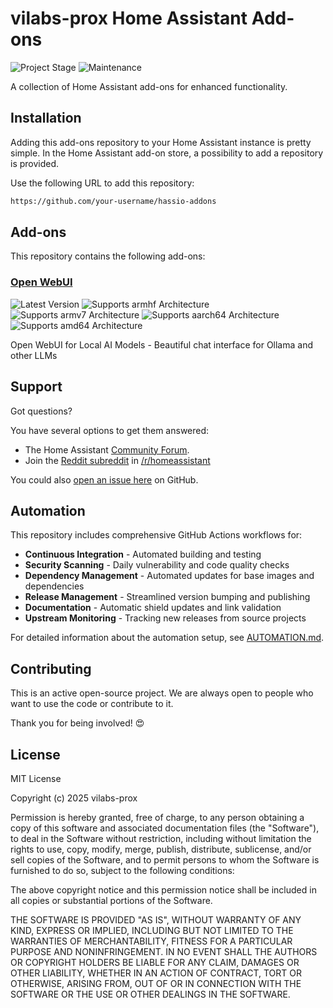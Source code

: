 # vilabs-prox Home Assistant Add-ons

![Project Stage][project-stage-shield]
![Maintenance][maintenance-shield]

A collection of Home Assistant add-ons for enhanced functionality.

## Installation

Adding this add-ons repository to your Home Assistant instance is pretty simple. In the
Home Assistant add-on store, a possibility to add a repository is provided.

Use the following URL to add this repository:

```txt
https://github.com/your-username/hassio-addons
```

## Add-ons

This repository contains the following add-ons:

### [Open WebUI](./open-webui/README.md)

![Latest Version][openwebui-version-shield]
![Supports armhf Architecture][openwebui-armhf-shield]
![Supports armv7 Architecture][openwebui-armv7-shield]
![Supports aarch64 Architecture][openwebui-aarch64-shield]
![Supports amd64 Architecture][openwebui-amd64-shield]

Open WebUI for Local AI Models - Beautiful chat interface for Ollama and other LLMs

## Support

Got questions?

You have several options to get them answered:

- The Home Assistant [Community Forum][forum].
- Join the [Reddit subreddit][reddit] in [/r/homeassistant][reddit]

You could also [open an issue here][issue] on GitHub.

## Automation

This repository includes comprehensive GitHub Actions workflows for:

- **Continuous Integration** - Automated building and testing
- **Security Scanning** - Daily vulnerability and code quality checks
- **Dependency Management** - Automated updates for base images and dependencies
- **Release Management** - Streamlined version bumping and publishing
- **Documentation** - Automatic shield updates and link validation
- **Upstream Monitoring** - Tracking new releases from source projects

For detailed information about the automation setup, see [AUTOMATION.md](.github/AUTOMATION.md).

## Contributing

This is an active open-source project. We are always open to people who want to
use the code or contribute to it.

Thank you for being involved! 😍

## License

MIT License

Copyright (c) 2025 vilabs-prox

Permission is hereby granted, free of charge, to any person obtaining a copy
of this software and associated documentation files (the "Software"), to deal
in the Software without restriction, including without limitation the rights
to use, copy, modify, merge, publish, distribute, sublicense, and/or sell
copies of the Software, and to permit persons to whom the Software is
furnished to do so, subject to the following conditions:

The above copyright notice and this permission notice shall be included in all
copies or substantial portions of the Software.

THE SOFTWARE IS PROVIDED "AS IS", WITHOUT WARRANTY OF ANY KIND, EXPRESS OR
IMPLIED, INCLUDING BUT NOT LIMITED TO THE WARRANTIES OF MERCHANTABILITY,
FITNESS FOR A PARTICULAR PURPOSE AND NONINFRINGEMENT. IN NO EVENT SHALL THE
AUTHORS OR COPYRIGHT HOLDERS BE LIABLE FOR ANY CLAIM, DAMAGES OR OTHER
LIABILITY, WHETHER IN AN ACTION OF CONTRACT, TORT OR OTHERWISE, ARISING FROM,
OUT OF OR IN CONNECTION WITH THE SOFTWARE OR THE USE OR OTHER DEALINGS IN THE
SOFTWARE.

[forum]: https://community.home-assistant.io
[issue]: https://github.com/your-username/hassio-addons/issues
[reddit]: https://reddit.com/r/homeassistant
[maintenance-shield]: https://img.shields.io/maintenance/yes/2025.svg
[project-stage-shield]: https://img.shields.io/badge/project%20stage-experimental-yellow.svg
[openwebui-aarch64-shield]: https://img.shields.io/badge/aarch64-yes-green.svg
[openwebui-amd64-shield]: https://img.shields.io/badge/amd64-yes-green.svg
[openwebui-armhf-shield]: https://img.shields.io/badge/armhf-no-red.svg
[openwebui-armv7-shield]: https://img.shields.io/badge/armv7-yes-green.svg
[openwebui-version-shield]: https://img.shields.io/badge/version-1.0.0-blue.svg

